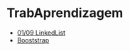 # TrabAprendizagem

* [01/09 LinkedList](curso~1/Curso_1/src/curso/Curso.java)
* [Booststrap](aulinha.html)
